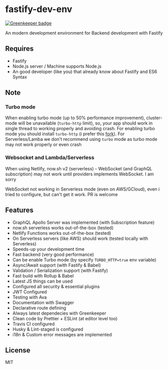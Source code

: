 # fastify-dev-env

[![Greenkeeper badge](https://badges.greenkeeper.io/dalisoft/fastify-dev-env.svg)](https://greenkeeper.io/)

An modern development environment for Backend development with Fastify

## Requires

- Fastify
- Node.js server / Machine supports Node.js
- An good developer (like you) that already know about Fastify and ES6 Syntax

## Note

### Turbo mode

When enabling turbo mode (up to 50% performance improvement), cluster-mode will be unavailable (`turbo-http` limit), so, your app should work in single thread to working properly and avoiding crash.
For enabling turbo mode you should install `turbo-http` (i prefer this [fork](github:tinchoz49/turbo-http)).
For Serverless/Lamba we don't recommend using `turbo` mode as turbo mode may not work properly or even crash

### Websocket and Lambda/Serverless

When using Netlify, now.sh v2 (serverless) - WebSocket (and GraphQL subscription) may not work until providers implements WebSocket. I am sorry

WebSocket not working in Serverless mode (even on AWS/GCloud), even i tried to configure, but can't get it work. PR is welcome

## Features

- GraphQL Apollo Server was implemented (with Subscription feature)
- now.sh serverless works out-of-the-box (tested)
- Netlify Functions works out-of-the-box (tested)
- On Serverless servers (like AWS) should work (tested locally with Serverless)
- Speeds-up your development time
- Fast backend (very good performance)
- Can be enable Turbo mode (by specify `TURBO_HTTP=true` env variable)
- Async/Await support (with Fastify & Babel)
- Validation / Serialization support (with Fastify)
- Fast build with Rollup & Babel
- Latest JS things can be used
- Configured all security & essential plugins
- JWT Configured
- Testing with Ava
- Documentation with Swagger
- Declarative route defining
- Always latest dependecies with Greenkeeper
- Clean code by Prettier + ESLint (at editor level too)
- Travis CI configured
- Husky & Lint-staged is configured
- i18n & Custom error messages are implemented

## License

MIT
